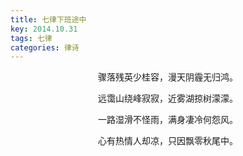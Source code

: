```yaml
---
title: 七律下班途中
key: 2014.10.31
tags: 七律
categories: 律诗
---
```


<p align="center">骤落残英少桂容，漫天阴霾无归鸿。
</p>
<p align="center">远霭山绕峰寂寂，近雾湖掠树濛濛。
</p>
<p align="center">一路湿滑不怪雨，满身凄冷何怨风。
</p>
<p align="center">心有热情人却凉，只因飘零秋尾中。
</p>
<p align="center"></br>
</p>
